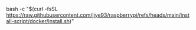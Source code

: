 bash -c "$(curl -fsSL https://raw.githubusercontent.com/jjye93/raspberrypi/refs/heads/main/install-script/docker/install.sh)"
